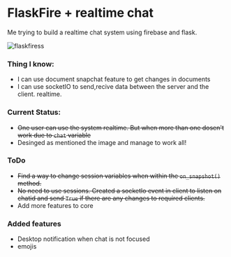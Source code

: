 # FlaskFire + realtime chat
Me trying to build a realtime chat system using firebase and flask. 

![flaskfiress](https://user-images.githubusercontent.com/19330397/102901939-3d58a400-4494-11eb-9c94-03b8fe8a24b5.png)




### Thing I know:
* I can use document snapchat feature to get changes in documents
* I can use socketIO to send,recive data between the server and the client. realtime.

### Current Status:
* ~~One user can use the system realtime. But when more than one dosen't work due to `chat` variable~~
* Desinged as mentioned the image and manage to work all!

### ToDo
* ~~Find a way to change session variables when within the `on_snapshot()` method.~~
* ~~No need to use sessions. Created a socketIo event in client to listen on chatid and send `True` if there are any changes to required clients.~~
* Add more features to core

### Added features
* Desktop notification when chat is not focused
* emojis
